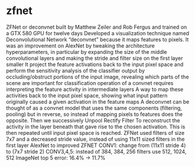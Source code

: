# zfnet
ZFNet or deconvnet built by Matthew Zeiler and Rob Fergus and trained on a GTX 580 GPU for twelve days
Developed a visualization technique named Deconvolutional Network “deconvnet” because it maps features to pixels.
It was an improvement on AlexNet by tweaking the architecture hyperparameters, in particular by expanding the size of the middle convolutional layers and making the stride and filter size on the first layer smaller
It project the feature activations back to the input pixel space and perform the sensitivity analysis of the classifier output by occluding/obstruct portions of the input image, revealing which parts of the scene are important for classification
operation of a convnet requires interpreting the feature activity in intermediate layers
A way to map these activities back to the input pixel space, showing what input pattern originally caused a given activation in the feature maps
A deconvnet can be thought of as a convnet model that uses the same components (filtering, pooling) but in reverse, so instead of mapping pixels to features does the opposite.
Then we successively 
Unpool
Rectify
Filter 
To reconstruct the activity in the layer beneath that gave rise to the chosen activation. This is then repeated until input pixel space is reached.
ZFNet used filters of size 7x7 and a decreased stride value, instead of using 11x11 sized filters in the first layer 
AlexNet to improved ZFNET 
CONV1: change from (11x11 stride 4) to (7x7 stride 2) 
CONV3,4,5: instead of 384, 384, 256 filters use 512, 1024, 512
ImageNet top 5 error: 16.4% -> 11.7%
